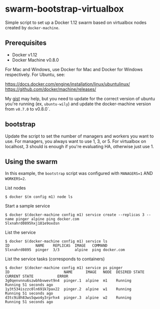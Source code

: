 # swarm-bootstrap-virtualbox

Simple script to set up a Docker 1.12 swarm based on virtualbox nodes created by `docker-machine`.

## Prerequisites

* Docker v1.12
* Docker Machine v0.8.0

For Mac and Windows, use Docker for Mac and Docker for Windows respectively. For Ubuntu, see:

https://docs.docker.com/engine/installation/linux/ubuntulinux/
https://github.com/docker/machine/releases/

My [gist](https://gist.github.com/subfuzion/fd9e6977717e17938f1019bb761abcd1) may help, but you need to update for the correct version of ubuntu you're running (ex, `ubuntu-wily`) and update the docker-machine version from `v0.7.0` to v0.8.0`.

## bootstrap

Update the script to set the number of managers and workers you want to use. For managers, you always want to use 1, 3, or 5. For virtualbox on localhost, 3 should is enough if you're evaluating HA, otherwise just use 1.

## Using the swarm

In this example, the `bootstrap` script was configured with `MANAGERS=1` AND `WORKERS=2`.

List nodes

    $ docker $(m config m1) node ls

Start a sample service

    $ docker $(docker-machine config m1) service create --replicas 3 --name pinger alpine ping docker.com
    5lxnahrd0895hxj181e9oxdsn

List the service

    $ docker $(docker-machine config m1) service ls
    ID            NAME    REPLICAS  IMAGE   COMMAND
    5lxnahrd0895  pinger  3/3       alpine  ping docker.com

List the service tasks (corresponds to containers)

    $ docker $(docker-machine config m1) service ps pinger
    ID                         NAME      IMAGE   NODE  DESIRED STATE  CURRENT STATE           ERROR
    3g0qenvnnu6szwbhbvwevt9n4  pinger.1  alpine  m1    Running        Running 51 seconds ago
    1y3t534iszzc0ln691k7pax22  pinger.2  alpine  w1    Running        Running 51 seconds ago
    d3tc9i8h83ws5qwo4y3rprhx4  pinger.3  alpine  w2    Running        Running 51 seconds ago
